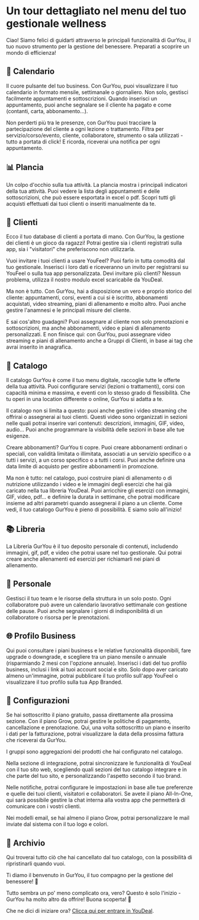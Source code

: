 # Un tour dettagliato nel menu del tuo gestionale wellness
Ciao! Siamo felici di guidarti attraverso le principali funzionalità di GurYou, il tuo nuovo strumento per la gestione del benessere. 
Preparati a scoprire un mondo di efficienza!

## :calendar: Calendario 
Il cuore pulsante del tuo business. 
Con GurYou, puoi visualizzare il tuo calendario in formato mensile, settimanale o giornaliero. 
Non solo, gestisci facilmente appuntamenti e sottoscrizioni. Quando inserisci un appuntamento, puoi anche segnalare se il cliente ha pagato e come (contanti, carta, abbonamento...).

Non perderti più tra le presenze, con GurYou puoi tracciare la partecipazione del cliente a ogni lezione o trattamento. 
Filtra per servizio/corso/evento, cliente, collaboratore, strumento o sala utilizzati - tutto a portata di click! E ricorda, riceverai una notifica per ogni appuntamento.

## :bar_chart: Plancia 
Un colpo d'occhio sulla tua attività. La plancia mostra i principali indicatori della tua attività. Puoi vedere la lista degli appuntamenti e delle sottoscrizioni, che può essere esportata in excel o pdf. 
Scopri tutti gli acquisti effettuati dai tuoi clienti o inseriti manualmente da te.

## :busts_in_silhouette: Clienti 
Ecco il tuo database di clienti a portata di mano. Con GurYou, la gestione dei clienti è un gioco da ragazzi! 
Potrai gestire sia i clienti registrati sulla app, sia i "visitatori" che preferiscono non utilizzarla. 

Vuoi invitare i tuoi clienti a usare YouFeel? Puoi farlo in tutta comodità dal tuo gestionale. Inserisci i loro dati e riceveranno un invito per registrarsi su YouFeel o sulla tua app personalizzata. 
Devi invitare più clienti? Nessun problema, utilizza il nostro modulo excel scaricabile da YouDeal.

Ma non è tutto. Con GurYou, hai a disposizione un vero e proprio storico del cliente: appuntamenti, corsi, eventi a cui si è iscritto, abbonamenti acquistati, video streaming, piani di allenamento e molto altro. 
Puoi anche gestire l'anamnesi e le principali misure del cliente.

E sai cos'altro guadagni? Puoi assegnare al cliente non solo prenotazioni e sottoscrizioni, ma anche abbonamenti, video e piani di allenamento personalizzati. 
E non finisce qui: con GurYou, puoi assegnare video streaming e piani di allenamento anche a Gruppi di Clienti, in base ai tag che avrai inserito in anagrafica.

## :ledger: Catalogo
Il catalogo GurYou è come il tuo menu digitale, raccoglie tutte le offerte della tua attività. Puoi configurare servizi (lezioni o trattamenti), corsi con capacità minima e massima, e eventi con lo stesso grado di flessibilità. 
Che tu operi in una location differente o online, GurYou si adatta a te.

Il catalogo non si limita a questo: puoi anche gestire i video streaming che offrirai o assegnerai ai tuoi clienti. Questi video sono organizzati in sezioni nelle quali potrai inserire vari contenuti: descrizioni, immagini, GIF, video, audio... 
Puoi anche programmare la visibilità delle sezioni in base alle tue esigenze.

Creare abbonamenti? GurYou ti copre. Puoi creare abbonamenti ordinari o speciali, con validità limitata o illimitata, associati a un servizio specifico o a tutti i servizi, a un corso specifico o a tutti i corsi. 
Puoi anche definire una data limite di acquisto per gestire abbonamenti in promozione.

Ma non è tutto: nel catalogo, puoi costruire piani di allenamento o di nutrizione utilizzando i video e le immagini degli esercizi che hai già caricato nella tua libreria YouDeal.
Puoi arricchire gli esercizi con immagini, GIF, video, pdf... e definire la durata in settimane, che potrai modificare insieme ad altri parametri quando assegnerai il piano a un cliente.
Come vedi, il tuo catalogo GurYou è pieno di possibilità. E siamo solo all'inizio! 

## :books: Libreria 
La Libreria GurYou è il tuo deposito personale di contenuti, includendo immagini, gif, pdf, e video che potrai usare nel tuo gestionale. 
Qui potrai creare anche allenamenti ed esercizi per richiamarli nei piani di allenamento.

## :bust_in_silhouette: Personale 
Gestisci il tuo team e le risorse della struttura in un solo posto. Ogni collaboratore può avere un calendario lavorativo settimanale con gestione delle pause. 
Puoi anche segnalare i giorni di indisponibilità di un collaboratore o risorsa per le prenotazioni.

## :globe_with_meridians: Profilo Business 
Qui puoi consultare i piani business e le relative funzionalità disponibili, fare upgrade o downgrade, e scegliere tra un piano mensile o annuale (risparmiando 2 mesi con l'opzione annuale). 
Inserisci i dati del tuo profilo business, inclusi i link ai tuoi account social e sito. Solo dopo aver caricato almeno un'immagine, potrai pubblicare il tuo profilo sull'app YouFeel o visualizzare il tuo profilo sulla tua App Branded.

## :wrench: Configurazioni 
Se hai sottoscritto il piano gratuito, passa direttamente alla prossima sezione.
Con il piano Grow, potrai gestire le politiche di pagamento, cancellazione e prenotazione. 
Qui, una volta sottoscritto un piano e inserito i dati per la fatturazione, potrai visualizzare la data della prossima fattura che riceverai da GurYou.

I gruppi sono aggregazioni dei prodotti che hai configurato nel catalogo. 

Nella sezione di integrazione, potrai sincronizzare le funzionalità di YouDeal con il tuo sito web, scegliendo quali sezioni del tuo catalogo integrare e in che parte del tuo sito, e personalizzando l'aspetto secondo il tuo brand.

Nelle notifiche, potrai configurare le impostazioni in base alle tue preferenze e quelle dei tuoi clienti, visitatori e collaboratori.
Se avete il piano All-In-One, qui sarà possibile gestire la chat interna alla vostra app che permetterà di comunicare con i vostri clienti.

Nei modelli email, se hai almeno il piano Grow, potrai personalizzare le mail inviate dal sistema con il tuo logo e colori.

## :open_file_folder: Archivio 
Qui troverai tutto ciò che hai cancellato dal tuo catalogo, con la possibilità di ripristinarli quando vuoi.



Ti diamo il benvenuto in GurYou, il tuo compagno per la gestione del benessere! :muscle:

Tutto sembra un po' meno complicato ora, vero? Questo è solo l'inizio - GurYou ha molto altro da offrire! Buona scoperta! :rocket:

Che ne dici di iniziare ora?
[Clicca qui per entrare in YouDeal](https://youdeal.guryou.com/login).
